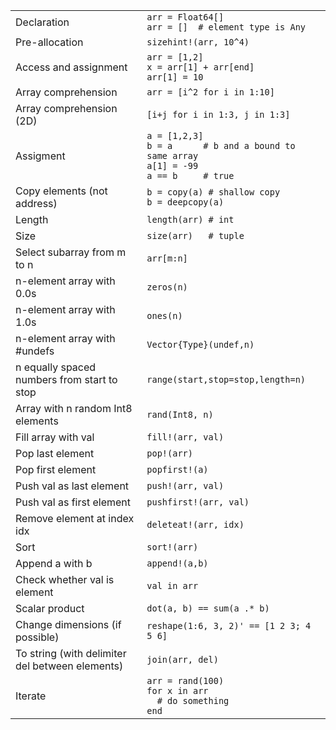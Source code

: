 |                                   |                                             |
| --------------------------------- | ------------------------------------------- |
| Declaration                       | `arr = Float64[]` <br> `arr = []  # element type is Any`      |
| Pre-allocation                    | `sizehint!(arr, 10^4)`                      |
| Access and assignment             | `arr = [1,2]`<br>`x = arr[1] + arr[end]` <br> `arr[1] = 10`  |
| Array comprehension               | `arr = [i^2 for i in 1:10]` |
| Array comprehension (2D)              | `[i+j for i in 1:3, j in 1:3]` |
| Assigment | `a = [1,2,3]`<br>`b = a      # b and a bound to same array`<br>`a[1] = -99`<br>`a == b     # true` |
| Copy elements (not address)       | `b = copy(a) # shallow copy`<br>`b = deepcopy(a)`          |
| Length                            | `length(arr) # int`            | 
| Size                              | `size(arr)   # tuple` |
| Select subarray from m to n       | `arr[m:n]`                                  |
| n-element array with 0.0s         | `zeros(n)`                                  |
| n-element array with 1.0s         | `ones(n)`                                   |
| n-element array with #undefs      | `Vector{Type}(undef,n)`                     |
| n equally spaced numbers from start to stop | `range(start,stop=stop,length=n)` |
| Array with n random Int8 elements | `rand(Int8, n)`                             |
| Fill array with val               | `fill!(arr, val)`                           |
| Pop last element                  | `pop!(arr)`                                 |
| Pop first element                 | `popfirst!(a)`                              |
| Push val as last element          | `push!(arr, val)`                           |
| Push val as first element         | `pushfirst!(arr, val)`                      |
| Remove element at index idx       | `deleteat!(arr, idx)`                       |
| Sort                              | `sort!(arr)`                                |
| Append a with b                   | `append!(a,b)`                              |
| Check whether val is element      | `val in arr`                |
| Scalar product                    | `dot(a, b) == sum(a .* b)`                  |
| Change dimensions (if possible)   | `reshape(1:6, 3, 2)' == [1 2 3; 4 5 6]`     |
| To string (with delimiter del between elements) | `join(arr, del)`              |
| Iterate        | `arr = rand(100)`<br>`for x in arr`<br>`  # do something`<br> `end` |

